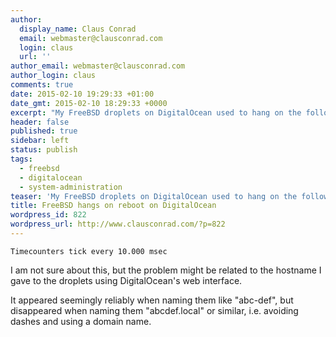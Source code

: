 ```yaml
---
author:
  display_name: Claus Conrad
  email: webmaster@clausconrad.com
  login: claus
  url: ''
author_email: webmaster@clausconrad.com
author_login: claus
comments: true
date: 2015-02-10 19:29:33 +01:00
date_gmt: 2015-02-10 18:29:33 +0000
excerpt: "My FreeBSD droplets on DigitalOcean used to hang on the following line when rebooted:\r\n\r\n"
header: false
published: true
sidebar: left
status: publish
tags:
  - freebsd
  - digitalocean
  - system-administration
teaser: 'My FreeBSD droplets on DigitalOcean used to hang on the following line when rebooted:'
title: FreeBSD hangs on reboot on DigitalOcean
wordpress_id: 822
wordpress_url: http://www.clausconrad.com/?p=822
---
```

`Timecounters tick every 10.000 msec`

I am not sure about this, but the problem might be related to the hostname I gave to the droplets using DigitalOcean's web interface.

It appeared seemingly reliably when naming them like "abc-def", but disappeared when naming them "abcdef.local" or similar, i.e. avoiding dashes and using a domain name.
